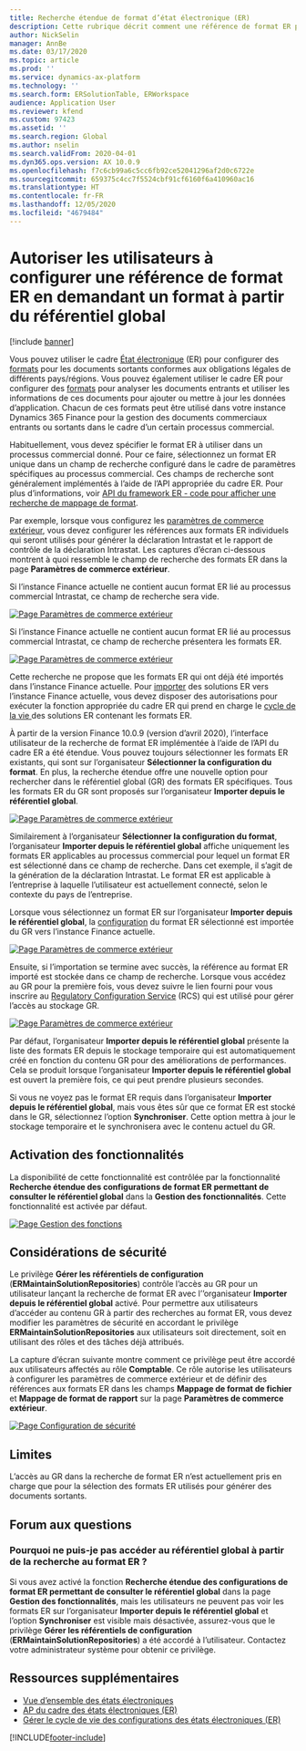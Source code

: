 ```yaml
---
title: Recherche étendue de format d’état électronique (ER)
description: Cette rubrique décrit comment une référence de format ER peut être configurée dans la recherche de format ER lorsque le format requis est stocké dans le référentiel global.
author: NickSelin
manager: AnnBe
ms.date: 03/17/2020
ms.topic: article
ms.prod: ''
ms.service: dynamics-ax-platform
ms.technology: ''
ms.search.form: ERSolutionTable, ERWorkspace
audience: Application User
ms.reviewer: kfend
ms.custom: 97423
ms.assetid: ''
ms.search.region: Global
ms.author: nselin
ms.search.validFrom: 2020-04-01
ms.dyn365.ops.version: AX 10.0.9
ms.openlocfilehash: f7c6cb99a6c5cc6fb92ce52041296af2d0c6722e
ms.sourcegitcommit: 659375c4cc7f5524cbf91cf6160f6a410960ac16
ms.translationtype: HT
ms.contentlocale: fr-FR
ms.lasthandoff: 12/05/2020
ms.locfileid: "4679484"
---
```

# <a name="allow-users-to-set-up-an-er-format-reference-inquiring-a-format-from-the-global-repository"></a>Autoriser les utilisateurs à configurer une référence de format ER en demandant un format à partir du référentiel global

[!include [banner](../includes/banner.md)]

Vous pouvez utiliser le cadre [État électronique](general-electronic-reporting.md) (ER) pour configurer des [formats](general-electronic-reporting.md#FormatComponentOutbound) pour les documents sortants conformes aux obligations légales de différents pays/régions. Vous pouvez également utiliser le cadre ER pour configurer des [formats](general-electronic-reporting.md#FormatComponentInbound) pour analyser les documents entrants et utiliser les informations de ces documents pour ajouter ou mettre à jour les données d’application. Chacun de ces formats peut être utilisé dans votre instance Dynamics 365 Finance pour la gestion des documents commerciaux entrants ou sortants dans le cadre d’un certain processus commercial.

Habituellement, vous devez spécifier le format ER à utiliser dans un processus commercial donné. Pour ce faire, sélectionnez un format ER unique dans un champ de recherche configuré dans le cadre de paramètres spécifiques au processus commercial. Ces champs de recherche sont généralement implémentés à l’aide de l’API appropriée du cadre ER. Pour plus d’informations, voir [API du framework ER - code pour afficher une recherche de mappage de format](er-apis-app73.md#code-to-display-a-format-mapping-lookup).

Par exemple, lorsque vous configurez les [paramètres de commerce extérieur](https://docs.microsoft.com/dynamics365/finance/localizations/emea-intrastat#set-up-foreign-trade-parameters), vous devez configurer les références aux formats ER individuels qui seront utilisés pour générer la déclaration Intrastat et le rapport de contrôle de la déclaration Intrastat. Les captures d’écran ci-dessous montrent à quoi ressemble le champ de recherche des formats ER dans la page **Paramètres de commerce extérieur**.

Si l’instance Finance actuelle ne contient aucun format ER lié au processus commercial Intrastat, ce champ de recherche sera vide.

[![Page Paramètres de commerce extérieur](./media/ER-ExtLookup-Lookup1.gif)](./media/ER-ExtLookup-Lookup1.gif)

Si l’instance Finance actuelle ne contient aucun format ER lié au processus commercial Intrastat, ce champ de recherche présentera les formats ER.

[![Page Paramètres de commerce extérieur](./media/ER-ExtLookup-Lookup2.png)](./media/ER-ExtLookup-Lookup2.png)

Cette recherche ne propose que les formats ER qui ont déjà été importés dans l’instance Finance actuelle. Pour [importer](./tasks/er-import-configuration-lifecycle-services.md) des solutions ER vers l’instance Finance actuelle, vous devez disposer des autorisations pour exécuter la fonction appropriée du cadre ER qui prend en charge le [cycle de la vie ](general-electronic-reporting-manage-configuration-lifecycle.md)des solutions ER contenant les formats ER.

À partir de la version Finance 10.0.9 (version d’avril 2020), l’interface utilisateur de la recherche de format ER implémentée à l’aide de l’API du cadre ER a été étendue. Vous pouvez toujours sélectionner les formats ER existants, qui sont sur l’organisateur **Sélectionner la configuration du format**. En plus, la recherche étendue offre une nouvelle option pour rechercher dans le référentiel global (GR) des formats ER spécifiques. Tous les formats ER du GR sont proposés sur l’organisateur **Importer depuis le référentiel global**.

[![Page Paramètres de commerce extérieur](./media/ER-ExtLookup-Lookup3.png)](./media/ER-ExtLookup-Lookup3.png)

Similairement à l’organisateur **Sélectionner la configuration du format**, l’organisateur **Importer depuis le référentiel global** affiche uniquement les formats ER applicables au processus commercial pour lequel un format ER est sélectionné dans ce champ de recherche. Dans cet exemple, il s’agit de la génération de la déclaration Intrastat. Le format ER est applicable à l’entreprise à laquelle l’utilisateur est actuellement connecté, selon le contexte du pays de l’entreprise.

Lorsque vous sélectionnez un format ER sur l’organisateur **Importer depuis le référentiel global**, la [configuration](general-electronic-reporting.md#Configuration) du format ER sélectionné est importée du GR vers l’instance Finance actuelle.

[![Page Paramètres de commerce extérieur](./media/ER-ExtLookup-FormatImport.png)](./media/ER-ExtLookup-FormatImport.png)

Ensuite, si l’importation se termine avec succès, la référence au format ER importé est stockée dans ce champ de recherche. Lorsque vous accédez au GR pour la première fois, vous devez suivre le lien fourni pour vous inscrire au [Regulatory Configuration Service](https://aka.ms/rcs) (RCS) qui est utilisé pour gérer l’accès au stockage GR.

[![Page Paramètres de commerce extérieur](./media/ER-ExtLookup-RepoSignUp.png)](./media/ER-ExtLookup-RepoSignUp.png)

Par défaut, l’organisateur **Importer depuis le référentiel global** présente la liste des formats ER depuis le stockage temporaire qui est automatiquement créé en fonction du contenu GR pour des améliorations de performances. Cela se produit lorsque l’organisateur **Importer depuis le référentiel global** est ouvert la première fois, ce qui peut prendre plusieurs secondes.

Si vous ne voyez pas le format ER requis dans l’organisateur **Importer depuis le référentiel global**, mais vous êtes sûr que ce format ER est stocké dans le GR, sélectionnez l’option **Synchroniser**. Cette option mettra à jour le stockage temporaire et le synchronisera avec le contenu actuel du GR.

## <a name="feature-activation"></a>Activation des fonctionnalités

La disponibilité de cette fonctionnalité est contrôlée par la fonctionnalité **Recherche étendue des configurations de format ER permettant de consulter le référentiel global** dans la **Gestion des fonctionnalités**. Cette fonctionnalité est activée par défaut.

[![Page Gestion des fonctions](./media/ER-ExtLookup-FeatureMngt.png)](./media/ER-ExtLookup-FeatureMngt.png)

## <a name="security-considerations"></a>Considérations de sécurité

Le privilège **Gérer les référentiels de configuration** (**ERMaintainSolutionRepositories**) contrôle l’accès au GR pour un utilisateur lançant la recherche de format ER avec l’’organisateur **Importer depuis le référentiel global** activé. Pour permettre aux utilisateurs d’accéder au contenu GR à partir des recherches au format ER, vous devez modifier les paramètres de sécurité en accordant le privilège **ERMaintainSolutionRepositories** aux utilisateurs soit directement, soit en utilisant des rôles et des tâches déjà attribués.

La capture d’écran suivante montre comment ce privilège peut être accordé aux utilisateurs affectés au rôle **Comptable**. Ce rôle autorise les utilisateurs à configurer les paramètres de commerce extérieur et de définir des références aux formats ER dans les champs **Mappage de format de fichier** et **Mappage de format de rapport** sur la page **Paramètres de commerce extérieur**.

[![Page Configuration de sécurité](./media/ER-ExtLookup-SecuritySetting.png)](./media/ER-ExtLookup-SecuritySetting.png)

## <a name="limitations"></a>Limites

L’accès au GR dans la recherche de format ER n’est actuellement pris en charge que pour la sélection des formats ER utilisés pour générer des documents sortants.

## <a name="frequently-asked-questions"></a>Forum aux questions

### <a name="why-cant-i-access-the-global-repository-from-the-er-format-lookup"></a>Pourquoi ne puis-je pas accéder au référentiel global à partir de la recherche au format ER ?

Si vous avez activé la fonction **Recherche étendue des configurations de format ER permettant de consulter le référentiel global** dans la page **Gestion des fonctionnalités**, mais les utilisateurs ne peuvent pas voir les formats ER sur l’organisateur **Importer depuis le référentiel global** et l’option **Synchroniser** est visible mais désactivée, assurez-vous que le privilège **Gérer les référentiels de configuration** (**ERMaintainSolutionRepositories**) a été accordé à l’utilisateur. Contactez votre administrateur système pour obtenir ce privilège.

## <a name="additional-resources"></a>Ressources supplémentaires

- [Vue d’ensemble des états électroniques](general-electronic-reporting.md)
- [AP du cadre des états électroniques (ER)](er-apis-app73.md)
- [Gérer le cycle de vie des configurations des états électroniques (ER)](general-electronic-reporting-manage-configuration-lifecycle.md)


[!INCLUDE[footer-include](../../../includes/footer-banner.md)]